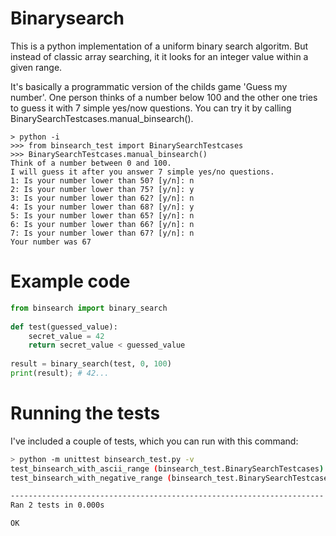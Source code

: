 # Binarysearch
This is a python implementation of a uniform binary search algoritm. But instead of classic array searching, it it looks for an integer value within a given range. 

It's basically a programmatic version of the childs game 'Guess my number'. One person thinks of a number below 100 and the other one tries to guess it with 7 simple yes/now questions. You can try it by calling BinarySearchTestcases.manual_binsearch().

```
> python -i
>>> from binsearch_test import BinarySearchTestcases
>>> BinarySearchTestcases.manual_binsearch()
Think of a number between 0 and 100.
I will guess it after you answer 7 simple yes/no questions.
1: Is your number lower than 50? [y/n]: n
2: Is your number lower than 75? [y/n]: y
3: Is your number lower than 62? [y/n]: n
4: Is your number lower than 68? [y/n]: y
5: Is your number lower than 65? [y/n]: n
6: Is your number lower than 66? [y/n]: n
7: Is your number lower than 67? [y/n]: n
Your number was 67
```

# Example code
```python
from binsearch import binary_search
  
def test(guessed_value):
    secret_value = 42
    return secret_value < guessed_value  
    
result = binary_search(test, 0, 100)
print(result); # 42...
```

# Running the tests
I've included a couple of tests, which you can run with this command:
```bash
> python -m unittest binsearch_test.py -v
test_binsearch_with_ascii_range (binsearch_test.BinarySearchTestcases) ... ok
test_binsearch_with_negative_range (binsearch_test.BinarySearchTestcases) ... ok

----------------------------------------------------------------------
Ran 2 tests in 0.000s

OK
```
